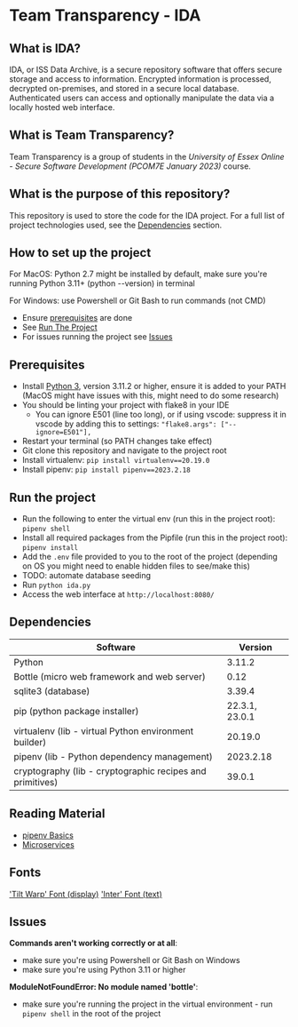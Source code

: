 # Team Transparency - IDA

## What is IDA?

IDA, or ISS Data Archive, is a secure repository software that offers secure storage and access to information. Encrypted information is processed, decrypted on-premises, and stored in a secure local database. Authenticated users can access and optionally manipulate the data via a locally hosted web interface.

## What is Team Transparency?

Team Transparency is a group of students in the _University of Essex Online - Secure Software Development (PCOM7E January 2023)_ course.

## What is the purpose of this repository?

This repository is used to store the code for the IDA project. For a full list of project technologies used, see the [Dependencies](#dependencies) section.

## How to set up the project

For MacOS: Python 2.7 might be installed by default, make sure you're running Python 3.11+ (python --version) in terminal

For Windows: use Powershell or Git Bash to run commands (not CMD)

- Ensure [prerequisites](#prerequisites) are done
- See [Run The Project](#run-the-project)
- For issues running the project see [Issues](#issues)

## Prerequisites

- Install [Python 3](https://www.python.org/downloads/), version 3.11.2 or higher, ensure it is added to your PATH (MacOS might have issues with this, might need to do some research)
- You should be linting your project with flake8 in your IDE
  - You can ignore E501 (line too long), or if using vscode: suppress it in vscode by adding this to settings: `"flake8.args": ["--ignore=E501"],`
- Restart your terminal (so PATH changes take effect)
- Git clone this repository and navigate to the project root
- Install virtualenv: `pip install virtualenv==20.19.0`
- Install pipenv: `pip install pipenv==2023.2.18`

## Run the project

- Run the following to enter the virtual env (run this in the project root): `pipenv shell`
- Install all required packages from the Pipfile (run this in the project root): `pipenv install`
- Add the `.env` file provided to you to the root of the project (depending on OS you might need to enable hidden files to see/make this)
- TODO: automate database seeding
- Run `python ida.py`
- Access the web interface at `http://localhost:8080/`

## Dependencies

| Software                                                  | Version        |
| --------------------------------------------------------- | -------------- |
| Python                                                    | 3.11.2         |
| Bottle (micro web framework and web server)               | 0.12           |
| sqlite3 (database)                                        | 3.39.4         |
| pip (python package installer)                            | 22.3.1, 23.0.1 |
| virtualenv (lib - virtual Python environment builder)     | 20.19.0        |
| pipenv (lib - Python dependency management)               | 2023.2.18      |
| cryptography (lib - cryptographic recipes and primitives) | 39.0.1         |

## Reading Material

- [pipenv Basics](https://pipenv-fork.readthedocs.io/en/latest/basics.html)
- [Microservices](https://microservices.io/)

## Fonts

['Tilt Warp' Font (display)](https://fonts.google.com/specimen/Tilt+Warp)
['Inter' Font (text)](https://fonts.google.com/specimen/Inter)

## Issues

**Commands aren't working correctly or at all**:

- make sure you're using Powershell or Git Bash on Windows
- make sure you're using Python 3.11 or higher

**ModuleNotFoundError: No module named 'bottle'**:

- make sure you're running the project in the virtual environment - run `pipenv shell` in the root of the project
